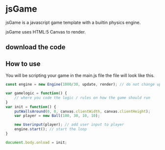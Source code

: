 # jsGame
jsGame is a javascript game template with a builtin physics engine.

jsGame uses HTML:5 Canvas to render.

## download the code


## How to use

You will be scripting your game in the main.js file
the file will look like this.
```javascript
const engine = new Engine(1000/30, update, render); // do not change update and render you can change frame rate 1000/30 to other rates

var gamelogic = function() {
    // where you code the logic / rules on how the game should run
}
var init = function() {
    putWallsAround(0, 0, canvas.clientWidth, canvas.clientHeight);
    var player = new Ball(100, 30, 10, 10);

    new Userinput(player); // add user input to player
    engine.start(); // start the loop
}

document.body.onload = init;
```